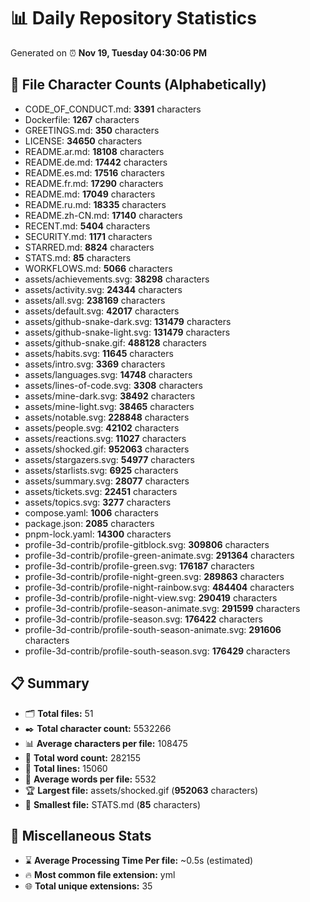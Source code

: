 # 📊 Daily Repository Statistics
Generated on ⏰ **Nov 19, Tuesday 04:30:06 PM**

## 📂 File Character Counts (Alphabetically)
- CODE_OF_CONDUCT.md: **3391** characters
- Dockerfile: **1267** characters
- GREETINGS.md: **350** characters
- LICENSE: **34650** characters
- README.ar.md: **18108** characters
- README.de.md: **17442** characters
- README.es.md: **17516** characters
- README.fr.md: **17290** characters
- README.md: **17049** characters
- README.ru.md: **18335** characters
- README.zh-CN.md: **17140** characters
- RECENT.md: **5404** characters
- SECURITY.md: **1171** characters
- STARRED.md: **8824** characters
- STATS.md: **85** characters
- WORKFLOWS.md: **5066** characters
- assets/achievements.svg: **38298** characters
- assets/activity.svg: **24344** characters
- assets/all.svg: **238169** characters
- assets/default.svg: **42017** characters
- assets/github-snake-dark.svg: **131479** characters
- assets/github-snake-light.svg: **131479** characters
- assets/github-snake.gif: **488128** characters
- assets/habits.svg: **11645** characters
- assets/intro.svg: **3369** characters
- assets/languages.svg: **14748** characters
- assets/lines-of-code.svg: **3308** characters
- assets/mine-dark.svg: **38492** characters
- assets/mine-light.svg: **38465** characters
- assets/notable.svg: **228848** characters
- assets/people.svg: **42102** characters
- assets/reactions.svg: **11027** characters
- assets/shocked.gif: **952063** characters
- assets/stargazers.svg: **54977** characters
- assets/starlists.svg: **6925** characters
- assets/summary.svg: **28077** characters
- assets/tickets.svg: **22451** characters
- assets/topics.svg: **3277** characters
- compose.yaml: **1006** characters
- package.json: **2085** characters
- pnpm-lock.yaml: **14300** characters
- profile-3d-contrib/profile-gitblock.svg: **309806** characters
- profile-3d-contrib/profile-green-animate.svg: **291364** characters
- profile-3d-contrib/profile-green.svg: **176187** characters
- profile-3d-contrib/profile-night-green.svg: **289863** characters
- profile-3d-contrib/profile-night-rainbow.svg: **484404** characters
- profile-3d-contrib/profile-night-view.svg: **290419** characters
- profile-3d-contrib/profile-season-animate.svg: **291599** characters
- profile-3d-contrib/profile-season.svg: **176422** characters
- profile-3d-contrib/profile-south-season-animate.svg: **291606** characters
- profile-3d-contrib/profile-south-season.svg: **176429** characters

## 📋 Summary
- 🗂️ **Total files:** 51
- ✒️ **Total character count:** 5532266
- 📊 **Average characters per file:** 108475
- 📝 **Total word count:** 282155
- 🧾 **Total lines:** 15060
- 📐 **Average words per file:** 5532
- 🏆 **Largest file:** assets/shocked.gif (**952063** characters)
- 🥉 **Smallest file:** STATS.md (**85** characters)

## 🌟 Miscellaneous Stats
- ⌛ **Average Processing Time Per file:** ~0.5s (estimated)
- 🔥 **Most common file extension:** yml
- 🌐 **Total unique extensions:** 35
